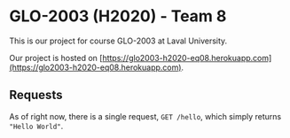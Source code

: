 # GLO-2003 (H2020) - Team 8

This is our project for course GLO-2003 at Laval University.

Our project is hosted on [https://glo2003-h2020-eq08.herokuapp.com](https://glo2003-h2020-eq08.herokuapp.com).

## Requests

As of right now, there is a single request, `GET /hello`, which simply returns `"Hello World"`.
